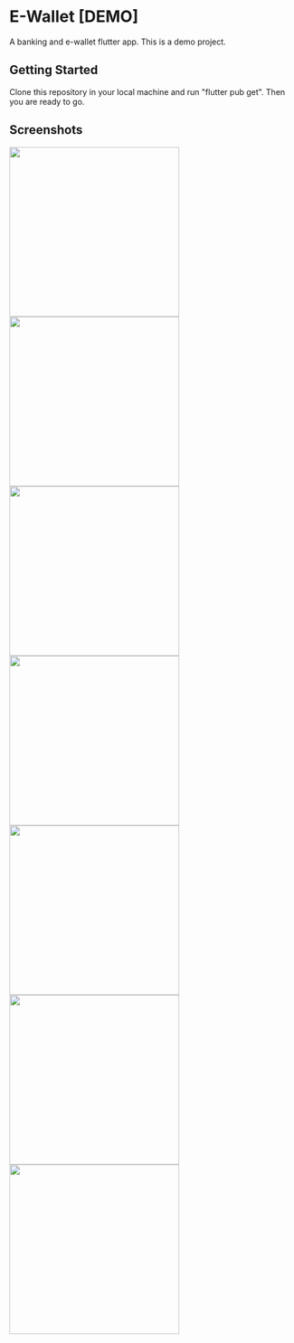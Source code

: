 # E-Wallet [DEMO]

A banking and e-wallet flutter app. This is a demo project.

## Getting Started

Clone this repository in your local machine and run "flutter pub get". Then you are ready to go.

## Screenshots

<img src="./flutter_01.png" width="300"> <img src="./flutter_02.png" width="300"> <img src="./flutter_03.png" width="300"> <img src="./flutter_04.png" width="300"> <img src="./flutter_05.png" width="300"> <img src="./flutter_06.png" width="300"> <img src="./flutter_07.png" width="300">
